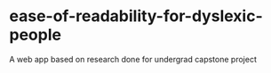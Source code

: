 # ease-of-readability-for-dyslexic-people
A web app based on research done for undergrad capstone project

